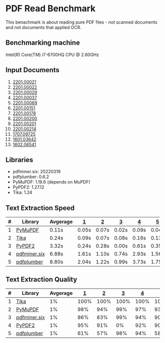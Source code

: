 # PDF Read Benchmark

This benachmark is about reading pure PDF files - not
scanned documents and not documents that applied OCR.

## Benchmarking machine
Intel(R) Core(TM) i7-6700HQ CPU @ 2.60GHz

## Input Documents
1. [2201.00021](https://arxiv.org/pdf/2201.00021.pdf)
2. [2201.00022](https://arxiv.org/pdf/2201.00022.pdf)
3. [2201.00029](https://arxiv.org/pdf/2201.00029.pdf)
4. [2201.00037](https://arxiv.org/pdf/2201.00037.pdf)
5. [2201.00069](https://arxiv.org/pdf/2201.00069.pdf)
6. [2201.00151](https://arxiv.org/pdf/2201.00151.pdf)
7. [2201.00178](https://arxiv.org/pdf/2201.00178.pdf)
8. [2201.00200](https://arxiv.org/pdf/2201.00200.pdf)
9. [2201.00201](https://arxiv.org/pdf/2201.00201.pdf)
10. [2201.00214](https://arxiv.org/pdf/2201.00214.pdf)
11. [1707.09725](https://arxiv.org/pdf/1707.09725.pdf)
12. [1601.03642](https://arxiv.org/pdf/1601.03642.pdf)
13. [1602.06541](https://arxiv.org/pdf/1602.06541.pdf)

## Libraries
* pdfminer.six: 20220319
* pdfplumber: 0.6.2
* PyMuPDF: 1.19.6 (depends on MuPDF)
* PyPDF2: 1.27.12
* Tika: 1.24

## Text Extraction Speed

| # | Library                                                  | Avgerage |  [   1   ](https://arxiv.org/pdf/2201.00021.pdf)|[   2   ](https://arxiv.org/pdf/2201.00022.pdf)|[   3   ](https://arxiv.org/pdf/2201.00029.pdf)|[   4   ](https://arxiv.org/pdf/2201.00037.pdf)|[   5   ](https://arxiv.org/pdf/2201.00069.pdf)|[   6   ](https://arxiv.org/pdf/2201.00151.pdf)|[   7   ](https://arxiv.org/pdf/2201.00178.pdf)|[   8   ](https://arxiv.org/pdf/2201.00200.pdf)|[   9   ](https://arxiv.org/pdf/2201.00201.pdf)|[  10   ](https://arxiv.org/pdf/2201.00214.pdf)|[  11   ](https://arxiv.org/pdf/1707.09725.pdf)|[  12   ](https://arxiv.org/pdf/1601.03642.pdf)|[  13   ](https://arxiv.org/pdf/1602.06541.pdf)
|---|----------------------------------------------------------|----------|---------|------|------|------|------|------|------|------|------|------|------|------|------
| 1 | [PyMuPDF        ](https://pypi.org/project/PyMuPDF/)     |   0.11s  |   0.05s|  0.07s|  0.02s|  0.09s|  0.04s|  0.17s|  0.06s|  0.03s|  0.03s|  0.56s|  0.22s|  0.03s|  0.07s
| 2 | [Tika           ](https://pypi.org/project/tika/)        |   0.24s  |   0.09s|  0.07s|  0.08s|  0.16s|  0.13s|  0.39s|  0.12s|  0.06s|  0.09s|  1.28s|  0.44s|  0.08s|  0.12s
| 3 | [PyPDF2         ](https://pypi.org/project/PyPDF2/)      |   3.32s  |   0.24s|  0.28s|  0.00s|  0.61s|  0.35s|  7.02s|  0.38s|  0.16s|  0.26s| 30.66s|  2.34s|  0.21s|  0.59s
| 4 | [pdfminer.six   ](https://pypi.org/project/pdfminer.six/)|   6.88s  |   1.61s|  1.10s|  0.74s|  2.93s|  1.56s| 13.12s|  1.83s|  1.44s|  1.20s| 50.95s|  9.30s|  1.05s|  2.59s
| 5 | [pdfplumber     ](https://pypi.org/project/pdfplumber/)  |   8.80s  |   2.04s|  1.22s|  0.99s|  3.73s|  1.75s| 14.95s|  1.94s|  1.84s|  1.49s| 71.04s|  9.63s|  1.15s|  2.62s

## Text Extraction Quality

| # | Library        |  Avgerage |  [   1   ](https://arxiv.org/pdf/2201.00021.pdf)|[   2   ](https://arxiv.org/pdf/2201.00022.pdf)|[   3   ](https://arxiv.org/pdf/2201.00029.pdf)|[   4   ](https://arxiv.org/pdf/2201.00037.pdf)|[   5   ](https://arxiv.org/pdf/2201.00069.pdf)|[   6   ](https://arxiv.org/pdf/2201.00151.pdf)|[   7   ](https://arxiv.org/pdf/2201.00178.pdf)|[   8   ](https://arxiv.org/pdf/2201.00200.pdf)|[   9   ](https://arxiv.org/pdf/2201.00201.pdf)|[  10   ](https://arxiv.org/pdf/2201.00214.pdf)|[  11   ](https://arxiv.org/pdf/1707.09725.pdf)|[  12   ](https://arxiv.org/pdf/1601.03642.pdf)|[  13   ](https://arxiv.org/pdf/1602.06541.pdf)
|---|----------------|---|---------|------|------|------|------|------|------|------|------|------|------|------|------
| 1 | [Tika           ](https://pypi.org/project/tika/) |   1% | 100% | 100% | 100% | 100% | 100% | 100% | 100% | 100% | 100% | 100% | 100% | 100% | 100%
| 2 | [PyMuPDF        ](https://pypi.org/project/PyMuPDF/) |   1% |  98% |  94% |  99% |  97% |  93% |  97% |  95% |  98% |  99% |  97% |  95% |  95% |  92%
| 3 | [pdfminer.six   ](https://pypi.org/project/pdfminer.six/) |   1% |  86% |  83% |  99% |  94% |  90% |  89% |  90% |  94% |  92% |  95% |  90% |  83% |  87%
| 4 | [PyPDF2         ](https://pypi.org/project/PyPDF2/) |   1% |  95% |  91% |   0% |  92% |  90% |  89% |  89% |  97% |  97% |  89% |  91% |  94% |  90%
| 5 | [pdfplumber     ](https://pypi.org/project/pdfplumber/) |   1% |  61% |  57% |  98% |  94% |  58% |  61% |  86% |  67% |  57% |  92% |  94% |  65% |  55%
